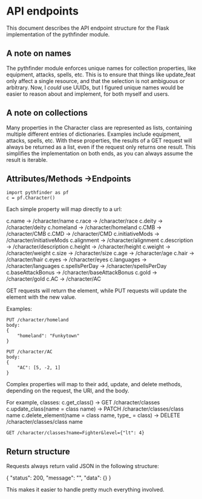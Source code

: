 # API endpoints
This document describes the API endpoint structure for the Flask 
implementation of the pythfinder module.

## A note on names
The pythfinder module enforces unique names for collection properties, 
like equipment, attacks, spells, etc. This is to ensure that things 
like update\_feat only affect a single resource, and that the selection 
is not ambiguous or arbitrary. Now, I _could_ use UUIDs, but I figured 
unique names would be easier to reason about and implement, for both 
myself and users.

## A note on collections
Many properties in the Character class are represented as lists, 
containing multiple different entries of dictionaries. Examples include 
equipment, attacks, spells, etc. With these properties, the results 
of a GET request will always be returned as a list, even if the request 
only returns one result. This simplifies the implementation on both 
ends, as you can always assume the result is iterable.

## Attributes/Methods ->Endpoints
```
import pythfinder as pf
c = pf.Character()
```

Each simple property will map directly to a url:

c.name            -> /character/name
c.race            -> /character/race
c.deity           -> /character/deity
c.homeland        -> /character/homeland
c.CMB             -> /character/CMB
c.CMD             -> /character/CMD
c.initiativeMods  -> /character/initiativeMods
c.alignment       -> /character/alignment
c.description     -> /character/description
c.height          -> /character/height
c.weight          -> /character/weight
c.size            -> /character/size
c.age             -> /character/age
c.hair            -> /character/hair
c.eyes            -> /character/eyes
c.languages       -> /character/languages
c.spellsPerDay    -> /character/spellsPerDay
c.baseAttackBonus -> /character/baseAttackBonus
c.gold            -> /character/gold
c.AC              -> /character/AC

GET requests will return the element, while PUT requests will update 
the element with the new value.

Examples:

```
PUT /character/homeland
body:
{
    "homeland": "Funkytown"
}

PUT /character/AC
body:
{
    "AC": [5, -2, 1]
}
```

Complex properties will map to their add, update, and delete methods, 
depending on the request, the URI, and the body.

For example, classes:
c.get_class()                                      -> GET /character/classes
c.update_class(name = class name)                  -> PATCH /character/classes/class name
c.delete_element(name = class name, type_ = class) -> DELETE /character/classes/class name

```
GET /character/classes?name=Fighter&level={"lt": 4}
```

## Return structure
Requests always return valid JSON in the following structure:

{
    "status": 200,
    "message": "",
    "data": {}
}

This makes it easier to handle pretty much everything involved.
